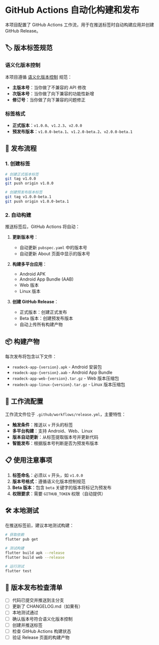 # GitHub Actions 自动化构建和发布

本项目配置了 GitHub Actions 工作流，用于在推送标签时自动构建应用并创建 GitHub Release。

## 🏷️ 版本标签规范

### 语义化版本控制

本项目遵循 [语义化版本控制](https://semver.org/lang/zh-CN/) 规范：

- **主版本号**：当你做了不兼容的 API 修改
- **次版本号**：当你做了向下兼容的功能性新增
- **修订号**：当你做了向下兼容的问题修正

### 标签格式

- **正式版本**：`v1.0.0`、`v1.2.3`、`v2.0.0`
- **预发布版本**：`v1.0.0-beta.1`、`v1.2.0-beta.2`、`v2.0.0-beta.1`

## 🚀 发布流程

### 1. 创建标签

```bash
# 创建正式版本标签
git tag v1.0.0
git push origin v1.0.0

# 创建预发布版本标签
git tag v1.0.0-beta.1
git push origin v1.0.0-beta.1
```

### 2. 自动构建

推送标签后，GitHub Actions 将自动：

1. **更新版本号**：

   - 自动更新 `pubspec.yaml` 中的版本号
   - 自动更新 About 页面中显示的版本号

2. **构建多平台应用**：

   - Android APK
   - Android App Bundle (AAB)
   - Web 版本
   - Linux 版本

3. **创建 GitHub Release**：
   - 正式版本：创建正式发布
   - Beta 版本：创建预发布版本
   - 自动上传所有构建产物

## 📦 构建产物

每次发布将包含以下文件：

- `readeck-app-{version}.apk` - Android 安装包
- `readeck-app-{version}.aab` - Android App Bundle
- `readeck-app-web-{version}.tar.gz` - Web 版本压缩包
- `readeck-app-linux-{version}.tar.gz` - Linux 版本压缩包

## 🔧 工作流配置

工作流文件位于 `.github/workflows/release.yml`，主要特性：

- **触发条件**：推送以 `v` 开头的标签
- **多平台构建**：支持 Android、Web、Linux
- **版本自动更新**：从标签提取版本号并更新代码
- **智能发布**：根据版本号判断是否为预发布版本

## 📋 使用注意事项

1. **标签命名**：必须以 `v` 开头，如 `v1.0.0`
2. **版本号格式**：遵循语义化版本控制规范
3. **Beta 版本**：包含 `beta` 关键字的版本将标记为预发布
4. **权限要求**：需要 `GITHUB_TOKEN` 权限（自动提供）

## 🛠️ 本地测试

在推送标签前，建议本地测试构建：

```bash
# 获取依赖
flutter pub get

# 测试构建
flutter build apk --release
flutter build web --release

# 运行测试
flutter test
```

## 📝 版本发布检查清单

- [ ] 代码已提交并推送到主分支
- [ ] 更新了 CHANGELOG.md（如果有）
- [ ] 本地测试通过
- [ ] 确认版本号符合语义化版本控制
- [ ] 创建并推送标签
- [ ] 检查 GitHub Actions 构建状态
- [ ] 验证 Release 页面的构建产物
